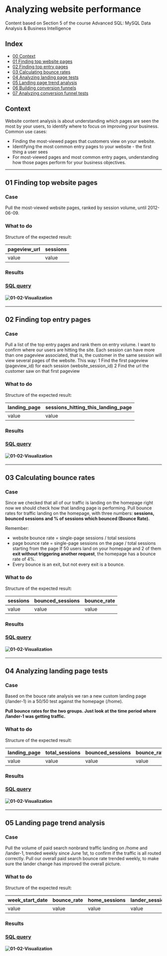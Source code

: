# Analyzing website performance
Content based on Section 5 of the course Advanced SQL: MySQL Data Analysis & Business Intelligence

## Index

- [00 Context](#context)
- [01 Finding top website pages](#01-finding-top-website-pages)
- [02 Finding top entry pages](#02-finding-top-entry-pages)
- [03 Calculating bounce rates](#03-calculating-bounce-rates)
- [04 Analyzing landing page tests](#04-analyzing-landing-page-tests)
- [05 Landing page trend analysis](#05-landing-page-trend-analysis)
- [06 Building conversion funnels](#06-buildind-conversion-funnels)
- [07 Analyzing conversion funnel tests](#07-analyzing-conversion-funnel-tests)

## Context
Website content analysis is about understanding which pages are seen the most by your users, to identify where to focus on improving your business. Common use cases:
- Finding the most-viewed pages that customers view on your website.
- Identifying the most common entry pages to your website - the first thing a user sees
- For most-viewed pages and most common entry pages, understanding how those pages perform for your business objectives.
---
## 01 Finding top website pages
### Case
Pull the most-viewed website pages, ranked by session volume, until 2012-06-09.

### What to do
Structure of the expected result:

| pageview_url 	| sessions 	|
|--------------	|----------	|
| value        	| value    	|

### Results
### [SQL query](01-finding-top-website-pages.sql)
#### ![01-02-Visualization](../../.img/02-01.png)

--- 
## 02 Finding top entry pages
### Case
Pull a list of the top entry pages and rank them on entry volume. I want to confirm where our users are hitting the site.
Each session can have more than one pageview associated, that is, the customer in the same session will view several pages of the website. 
This way:
1 Find the first pageview (pageview_id) for each session (website_session_id)
2 Find the url the customer saw on that first pageview

### What to do
Structure of the expected result:

| landing_page 	| sessions_hitting_this_landing_page 	|
|--------------	|------------------------------------	|
| value        	| value                              	|

### Results
### [SQL query](02-finding-top-entry-pages.sql)
#### ![01-02-Visualization](../../.img/02-02.png)

---
## 03 Calculating bounce rates
### Case
Since we checked that all of our traffic is landing on the homepage right now we should check how that landing page is performing.
Pull bounce rates for traffic landing on the homepage, with three numbers: **sessions, bounced sessions and % of sessions which bounced (Bounce Rate).**

Remember:
- website bounce rate = single-page sessions / total sessions
- page bounce rate = single-page sessions on the page / total sessions starting from the page
If 50 users land on your homepage and 2 of them **exit without triggering another request**, the homepage has a bounce rate of 4%.
- Every bounce is an exit, but not every exit is a bounce.

### What to do
Structure of the expected result:

| sessions 	| bounced_sessions 	| bounce_rate 	|
|----------	|------------------	|-------------	|
| value    	| value            	| value       	|

### Results
### [SQL query](03-calculating-bounce-rates.sql)
#### ![01-02-Visualization](../../.img/02-03.png)

---
## 04 Analyzing landing page tests
### Case
Based on the bouce rate analysis we ran a new custom landing page (/lander-1) in a 50/50 test against the homepage (/home).

**Pull bounce rates for the two groups. Just look at the time period where /lander-1 was getting traffic.**

### What to do
Structure of the expected result:

| landing_page 	| total_sessions 	| bounced_sessions 	| bounce_rate 	|
|--------------	|----------------	|------------------	|-------------	|
| value        	| value          	| value            	| value       	|

### Results
### [SQL query](04-analyzing-landing-page-tests.sql)
#### ![01-02-Visualization](../../.img/02-04.png)

---
## 05 Landing page trend analysis
### Case
Pull the volume of paid search nonbrand traffic landing on /home and /lander-1, trended weekly since June 1st, to confirm if the traffic is all routed correctly. Pull our overall paid search bounce rate trended weekly, to make sure the lander change has improved the overall picture.

### What to do
Structure of the expected result:

| week_start_date 	| bounce_rate 	| home_sessions 	| lander_sessions 	|
|-----------------	|-------------	|---------------	|-----------------	|
| value           	| value       	| value         	| value           	|

### Results
### [SQL query](05-landing-page-trend-analysis.sql)
#### ![01-02-Visualization](../../.img/02-05.png)